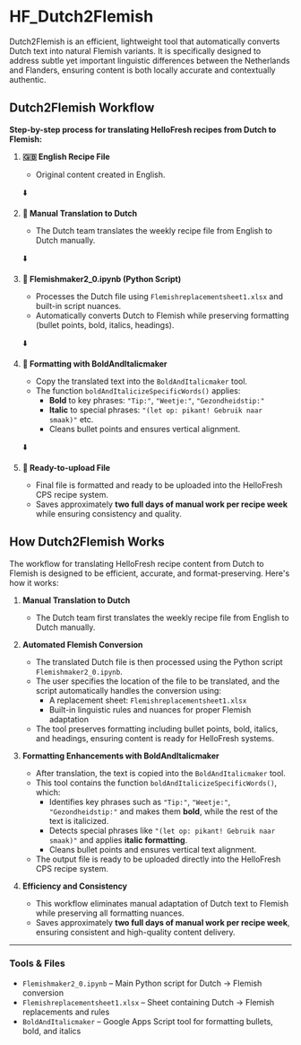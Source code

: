 # HF_Dutch2Flemish
Dutch2Flemish is an efficient, lightweight tool that automatically converts Dutch text into natural Flemish variants. It is specifically designed to address subtle yet important linguistic differences between the Netherlands and Flanders, ensuring content is both locally accurate and contextually authentic.

## Dutch2Flemish Workflow

**Step-by-step process for translating HelloFresh recipes from Dutch to Flemish:**

1. **🇬🇧 English Recipe File**  
   - Original content created in English.

   ⬇️

2. **📝 Manual Translation to Dutch**  
   - The Dutch team translates the weekly recipe file from English to Dutch manually.

   ⬇️

3. **🤖 Flemishmaker2_0.ipynb (Python Script)**  
   - Processes the Dutch file using `Flemishreplacementsheet1.xlsx` and built-in script nuances.  
   - Automatically converts Dutch to Flemish while preserving formatting (bullet points, bold, italics, headings).

   ⬇️

4. **📄 Formatting with BoldAndItalicmaker**  
   - Copy the translated text into the `BoldAndItalicmaker` tool.  
   - The function `boldAndItalicizeSpecificWords()` applies:
     - **Bold** to key phrases: `"Tip:"`, `"Weetje:"`, `"Gezondheidstip:"`  
     - **Italic** to special phrases: `"(let op: pikant! Gebruik naar smaak)"` etc.  
     - Cleans bullet points and ensures vertical alignment.

   ⬇️

5. **🚀 Ready-to-upload File**  
   - Final file is formatted and ready to be uploaded into the HelloFresh CPS recipe system.  
   - Saves approximately **two full days of manual work per recipe week** while ensuring consistency and quality.


## How Dutch2Flemish Works

The workflow for translating HelloFresh recipe content from Dutch to Flemish is designed to be efficient, accurate, and format-preserving. Here's how it works:

1. **Manual Translation to Dutch**  
   - The Dutch team first translates the weekly recipe file from English to Dutch manually.

2. **Automated Flemish Conversion**  
   - The translated Dutch file is then processed using the Python script `Flemishmaker2_0.ipynb`.  
   - The user specifies the location of the file to be translated, and the script automatically handles the conversion using:  
     - A replacement sheet: `Flemishreplacementsheet1.xlsx`  
     - Built-in linguistic rules and nuances for proper Flemish adaptation  
   - The tool preserves formatting including bullet points, bold, italics, and headings, ensuring content is ready for HelloFresh systems.

3. **Formatting Enhancements with BoldAndItalicmaker**  
   - After translation, the text is copied into the `BoldAndItalicmaker` tool.  
   - This tool contains the function `boldAndItalicizeSpecificWords()`, which:  
     - Identifies key phrases such as `"Tip:"`, `"Weetje:"`, `"Gezondheidstip:"` and makes them **bold**, while the rest of the text is italicized.  
     - Detects special phrases like `"(let op: pikant! Gebruik naar smaak)"` and applies **italic formatting**.  
     - Cleans bullet points and ensures vertical text alignment.  
   - The output file is ready to be uploaded directly into the HelloFresh CPS recipe system.

4. **Efficiency and Consistency**  
   - This workflow eliminates manual adaptation of Dutch text to Flemish while preserving all formatting nuances.  
   - Saves approximately **two full days of manual work per recipe week**, ensuring consistent and high-quality content delivery.

---

### Tools & Files

- `Flemishmaker2_0.ipynb` – Main Python script for Dutch → Flemish conversion  
- `Flemishreplacementsheet1.xlsx` – Sheet containing Dutch → Flemish replacements and rules  
- `BoldAndItalicmaker` – Google Apps Script tool for formatting bullets, bold, and italics  

